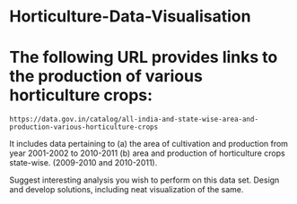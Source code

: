 # Horticulture-Data-Visualisation
# The following URL provides links to the production of various horticulture crops:
    https://data.gov.in/catalog/all-india-and-state-wise-area-and-production-various-horticulture-crops

It includes data pertaining to
   (a) the area of cultivation and production from year 2001-2002 to 2010-2011
   (b) area and production of horticulture crops state-wise. 
       (2009-2010 and 2010-2011).    

Suggest interesting analysis you wish to perform on this data set. 
Design and develop solutions, including neat visualization of the same.

